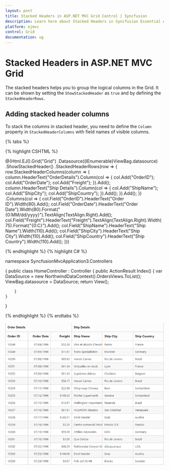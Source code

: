 ```yaml
---
layout: post
title: Stacked Headers in ASP.NET MVC Grid Control | Syncfusion
description: Learn here about Stacked Headers in Syncfusion Essential ASP.NET MVC Grid Control, its elements, and more.
platform: ejmvc
control: Grid
documentation: ug
---
```


# Stacked Headers in ASP.NET MVC Grid

The stacked headers helps you to group the logical columns in the Grid. It can be shown by setting the `ShowStackedHeader` as `true` and by defining the `StackedHeaderRows`.

## Adding stacked header columns

To stack the columns in stacked header, you need to define the `Column` property in `StackedHeaderColumns` with field names of visible columns.

{% tabs %}

{% highlight CSHTML %}

@(Html.EJ().Grid<OrdersView>("Grid")
	.Datasource((IEnumerable<object>)ViewBag.datasource)
	 .ShowStackedHeader()
        .StackedHeaderRows(row =>
        {
            row.StackedHeaderColumns(column =>
            {
                column.HeaderText("OrderDetails").Column(col =>
                {
                    col.Add("OrderID");
                    col.Add("OrderDate");
                    col.Add("Freight");
                }).Add();
                column.HeaderText("Ship Details").Column(col =>
                {
                    col.Add("ShipName");
                    col.Add("ShipCity");
                    col.Add("ShipCountry");
                }).Add();
            }).Add();
        })
        .Columns(col =>
        {
            col.Field("OrderID").HeaderText("Order ID").Width(80).Add();
            col.Field("OrderDate").HeaderText("Order Date").Width(80).Format("{0:MM/dd/yyyy}").TextAlign(TextAlign.Right).Add();
            col.Field("Freight").HeaderText("Freight").TextAlign(TextAlign.Right).Width(75).Format("{0:C}").Add();
            col.Field("ShipName").HeaderText("Ship Name").Width(110).Add();
            col.Field("ShipCity").HeaderText("Ship City").Width(110).Add();
            col.Field("ShipCountry").HeaderText("Ship Country").Width(110).Add();
        }))


{% endhighlight %}
{% highlight C# %}

namespace SyncfusionMvcApplication3.Controllers

{
    public class HomeController : Controller
    {
        public ActionResult Index()
        {
            var DataSource = new NorthwindDataContext().OrdersViews.ToList();
            ViewBag.datasource = DataSource;
            return View();

        }
    }
}


{% endhighlight  %}
{% endtabs %} 


![ASP.NET MVC Grid stacked header](Stackedheader_images/Stackedheader_img1.png)
